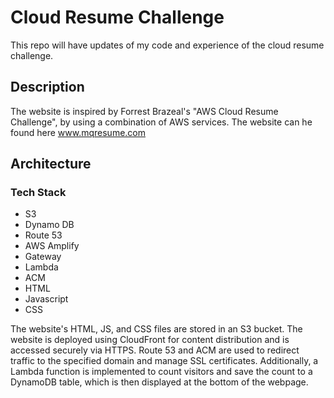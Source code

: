 # Cloud Resume Challenge #
This repo will have updates of my code and experience of the cloud resume challenge.

## Description ##
The website is inspired by Forrest Brazeal's "AWS Cloud Resume Challenge", by using a combination of AWS services.
The website can he found here www.mqresume.com
## Architecture

### Tech Stack ###
* S3
* Dynamo DB
* Route 53
* AWS Amplify
* Gateway
* Lambda
* ACM
* HTML
* Javascript
* CSS

The website's HTML, JS, and CSS files are stored in an S3 bucket. The website is deployed using CloudFront for content distribution and is accessed securely via HTTPS. Route 53 and ACM are used to redirect traffic to the specified domain and manage SSL certificates. Additionally, a Lambda function is implemented to count visitors and save the count to a DynamoDB table, which is then displayed at the bottom of the webpage.
